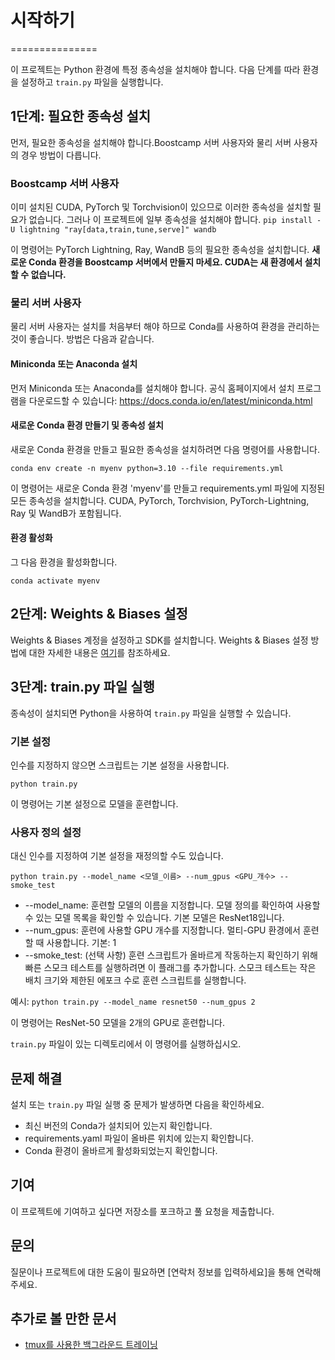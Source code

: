 # 시작하기
===============

이 프로젝트는 Python 환경에 특정 종속성을 설치해야 합니다. 다음 단계를 따라 환경을 설정하고 `train.py` 파일을 실행합니다.

## 1단계: 필요한 종속성 설치
먼저, 필요한 종속성을 설치해야 합니다.Boostcamp 서버 사용자와 물리 서버 사용자의 경우 방법이 다릅니다.

### Boostcamp 서버 사용자
이미 설치된 CUDA, PyTorch 및 Torchvision이 있으므로 이러한 종속성을 설치할 필요가 없습니다. 그러나 이 프로젝트에 일부 종속성을 설치해야 합니다.
```pip install -U lightning "ray[data,train,tune,serve]" wandb```

이 명령어는 PyTorch Lightning, Ray, WandB 등의 필요한 종속성을 설치합니다. **새로운 Conda 환경을 Boostcamp 서버에서 만들지 마세요. CUDA는 새 환경에서 설치할 수 없습니다.**

### 물리 서버 사용자
물리 서버 사용자는 설치를 처음부터 해야 하므로 Conda를 사용하여 환경을 관리하는 것이 좋습니다. 방법은 다음과 같습니다.

#### Miniconda 또는 Anaconda 설치
먼저 Miniconda 또는 Anaconda를 설치해야 합니다. 공식 홈페이지에서 설치 프로그램을 다운로드할 수 있습니다: https://docs.conda.io/en/latest/miniconda.html

#### 새로운 Conda 환경 만들기 및 종속성 설치
새로운 Conda 환경을 만들고 필요한 종속성을 설치하려면 다음 명령어를 사용합니다.

```conda env create -n myenv python=3.10 --file requirements.yml```

이 명령어는 새로운 Conda 환경 'myenv'를 만들고 requirements.yml 파일에 지정된 모든 종속성을 설치합니다. CUDA, PyTorch, Torchvision, PyTorch-Lightning, Ray 및 WandB가 포함됩니다.

#### 환경 활성화
그 다음 환경을 활성화합니다.

```conda activate myenv```
## 2단계: Weights & Biases 설정
Weights & Biases 계정을 설정하고 SDK를 설치합니다. Weights & Biases 설정 방법에 대한 자세한 내용은 [여기](https://docs.wandb.ai/ko/quickstart)를 참조하세요.

## 3단계: train.py 파일 실행
종속성이 설치되면 Python을 사용하여 `train.py` 파일을 실행할 수 있습니다.

### 기본 설정
인수를 지정하지 않으면 스크립트는 기본 설정을 사용합니다.

```python train.py```

이 명령어는 기본 설정으로 모델을 훈련합니다.

### 사용자 정의 설정
대신 인수를 지정하여 기본 설정을 재정의할 수도 있습니다.

```python train.py --model_name <모델_이름> --num_gpus <GPU_개수> --smoke_test```

- --model_name: 훈련할 모델의 이름을 지정합니다. 모델 정의를 확인하여 사용할 수 있는 모델 목록을 확인할 수 있습니다. 기본 모델은 ResNet18입니다.
- --num_gpus: 훈련에 사용할 GPU 개수를 지정합니다. 멀티-GPU 환경에서 훈련할 때 사용합니다. 기본: 1
- --smoke_test: (선택 사항) 훈련 스크립트가 올바르게 작동하는지 확인하기 위해 빠른 스모크 테스트를 실행하려면 이 플래그를 추가합니다. 스모크 테스트는 작은 배치 크기와 제한된 에포크 수로 훈련 스크립트를 실행합니다.

예시:
```python train.py --model_name resnet50 --num_gpus 2```

이 명령어는 ResNet-50 모델을 2개의 GPU로 훈련합니다.

`train.py` 파일이 있는 디렉토리에서 이 명령어를 실행하십시오.

## 문제 해결
설치 또는 `train.py` 파일 실행 중 문제가 발생하면 다음을 확인하세요.

- 최신 버전의 Conda가 설치되어 있는지 확인합니다.
- requirements.yaml 파일이 올바른 위치에 있는지 확인합니다.
- Conda 환경이 올바르게 활성화되었는지 확인합니다.

## 기여
이 프로젝트에 기여하고 싶다면 저장소를 포크하고 풀 요청을 제출합니다.

## 문의
질문이나 프로젝트에 대한 도움이 필요하면 [연락처 정보를 입력하세요]을 통해 연락해 주세요.

## 추가로 볼 만한 문서

* [tmux를 사용한 백그라운드 트레이닝](using_tmux_for_background_training.md)